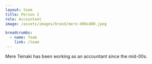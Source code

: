 ```yaml
---
layout: team
title: Person 1
role: Accountant
image: /assets/images/brand/mere-400x400.jpeg

breadcrumbs:
  - name: Team
    link: /team
---
```


Mere Teinaki has been working as an accountant since the mid-00s.
